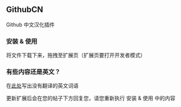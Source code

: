 ## GithubCN

Github 中文汉化插件

### 安装 & 使用

将文件下载下来，拖拽至扩展页（扩展页要打开开发者模式）

### 有些内容还是英文？

在[此处](https://github.com/TheSoundOfWA/GithubCN/issues)写出没有翻译的英文词语

更新扩展后会在您的帖子下方回复您，请您重新执行 安装 & 使用 中的内容
